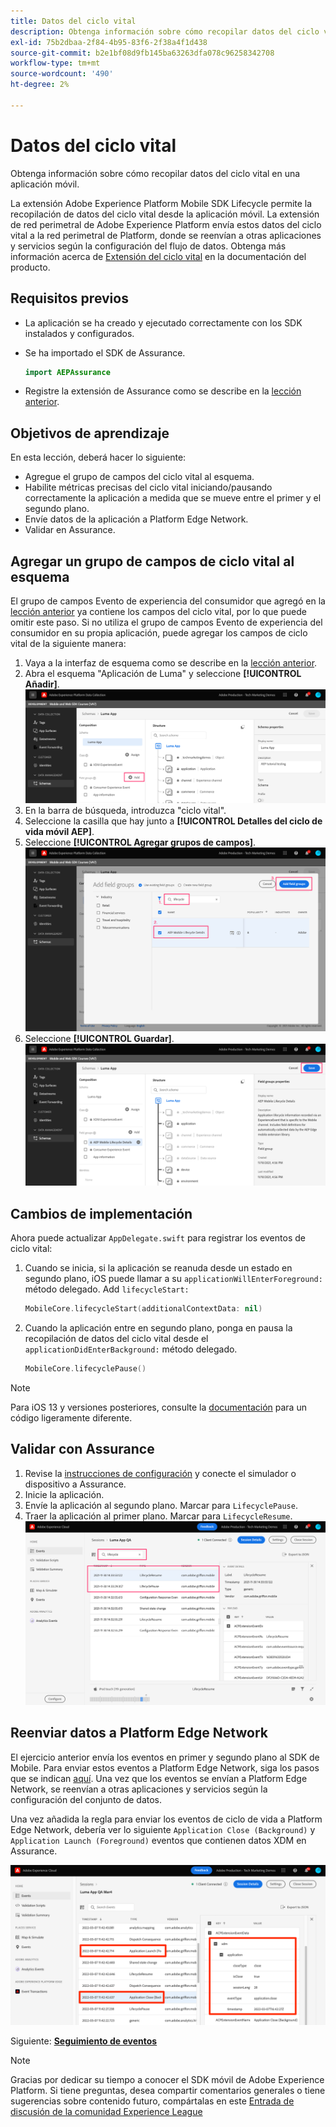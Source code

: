 ```yaml
---
title: Datos del ciclo vital
description: Obtenga información sobre cómo recopilar datos del ciclo vital en una aplicación móvil.
exl-id: 75b2dbaa-2f84-4b95-83f6-2f38a4f1d438
source-git-commit: b2e1bf08d9fb145ba63263dfa078c96258342708
workflow-type: tm+mt
source-wordcount: '490'
ht-degree: 2%

---
```


# Datos del ciclo vital

Obtenga información sobre cómo recopilar datos del ciclo vital en una aplicación móvil.

La extensión Adobe Experience Platform Mobile SDK Lifecycle permite la recopilación de datos del ciclo vital desde la aplicación móvil. La extensión de red perimetral de Adobe Experience Platform envía estos datos del ciclo vital a la red perimetral de Platform, donde se reenvían a otras aplicaciones y servicios según la configuración del flujo de datos. Obtenga más información acerca de [Extensión del ciclo vital](https://developer.adobe.com/client-sdks/documentation/lifecycle-for-edge-network/) en la documentación del producto.


## Requisitos previos

* La aplicación se ha creado y ejecutado correctamente con los SDK instalados y configurados.
* Se ha importado el SDK de Assurance.

   ```swift
   import AEPAssurance
   ```

* Registre la extensión de Assurance como se describe en la [lección anterior](install-sdks.md).

## Objetivos de aprendizaje

En esta lección, deberá hacer lo siguiente:

* Agregue el grupo de campos del ciclo vital al esquema.
* Habilite métricas precisas del ciclo vital iniciando/pausando correctamente la aplicación a medida que se mueve entre el primer y el segundo plano.
* Envíe datos de la aplicación a Platform Edge Network.
* Validar en Assurance.

## Agregar un grupo de campos de ciclo vital al esquema

El grupo de campos Evento de experiencia del consumidor que agregó en la [lección anterior](create-schema.md) ya contiene los campos del ciclo vital, por lo que puede omitir este paso. Si no utiliza el grupo de campos Evento de experiencia del consumidor en su propia aplicación, puede agregar los campos de ciclo vital de la siguiente manera:

1. Vaya a la interfaz de esquema como se describe en la [lección anterior](create-schema.md).
1. Abra el esquema &quot;Aplicación de Luma&quot; y seleccione **[!UICONTROL Añadir]**.
   ![seleccione añadir](assets/mobile-lifecycle-add.png)
1. En la barra de búsqueda, introduzca &quot;ciclo vital&quot;.
1. Seleccione la casilla que hay junto a **[!UICONTROL Detalles del ciclo de vida móvil AEP]**.
1. Seleccione **[!UICONTROL Agregar grupos de campos]**.
   ![añadir grupo de campos](assets/mobile-lifecycle-lifecycle-field-group.png)
1. Seleccione **[!UICONTROL Guardar]**.
   ![guardar](assets/mobile-lifecycle-lifecycle-save.png)


## Cambios de implementación

Ahora puede actualizar `AppDelegate.swift` para registrar los eventos de ciclo vital:

1. Cuando se inicia, si la aplicación se reanuda desde un estado en segundo plano, iOS puede llamar a su `applicationWillEnterForeground:` método delegado. Add `lifecycleStart:`

   ```swift
   MobileCore.lifecycleStart(additionalContextData: nil)
   ```

1. Cuando la aplicación entre en segundo plano, ponga en pausa la recopilación de datos del ciclo vital desde el `applicationDidEnterBackground:` método delegado.

   ```swift
   MobileCore.lifecyclePause()
   ```

>[!NOTE]
>
>Para iOS 13 y versiones posteriores, consulte la [documentación](https://developer.adobe.com/client-sdks/documentation/mobile-core/lifecycle/#register-lifecycle-with-mobile-core-and-add-appropriate-startpause-calls) para un código ligeramente diferente.

## Validar con Assurance

1. Revise la [instrucciones de configuración](assurance.md) y conecte el simulador o dispositivo a Assurance.
1. Inicie la aplicación.
1. Envíe la aplicación al segundo plano. Marcar para `LifecyclePause`.
1. Traer la aplicación al primer plano. Marcar para `LifecycleResume`.
   ![validar ciclo vital](assets/mobile-lifecycle-lifecycle-assurance.png)


## Reenviar datos a Platform Edge Network

El ejercicio anterior envía los eventos en primer y segundo plano al SDK de Mobile. Para enviar estos eventos a Platform Edge Network, siga los pasos que se indican [aquí](https://developer.adobe.com/client-sdks/documentation/lifecycle-for-edge-network/#configure-a-rule-to-forward-lifecycle-metrics-to-platform). Una vez que los eventos se envían a Platform Edge Network, se reenvían a otras aplicaciones y servicios según la configuración del conjunto de datos.

Una vez añadida la regla para enviar los eventos de ciclo de vida a Platform Edge Network, debería ver lo siguiente `Application Close (Background)` y `Application Launch (Foreground)` eventos que contienen datos XDM en Assurance.

![validar ciclo de vida enviado a Platform Edge](assets/mobile-lifecycle-edge-assurance.png)



Siguiente: **[Seguimiento de eventos](events.md)**

>[!NOTE]
>
>Gracias por dedicar su tiempo a conocer el SDK móvil de Adobe Experience Platform. Si tiene preguntas, desea compartir comentarios generales o tiene sugerencias sobre contenido futuro, compártalas en este [Entrada de discusión de la comunidad Experience League](https://experienceleaguecommunities.adobe.com/t5/adobe-experience-platform-launch/tutorial-discussion-implement-adobe-experience-cloud-in-mobile/td-p/443796)